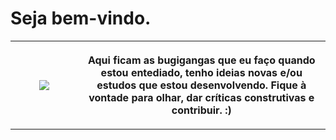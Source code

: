 # Seja bem-vindo.

<table>
   <tr>
      <th align="center">
         <img width="400" height="0">
         <img src="https://lojanerd.com.br/wp-content/uploads/2021/05/na_minha_maquina_funfa_1.jpg">
      </th>
      <th>
         <img width="400" height="0">
         <p> 
            Aqui ficam as bugigangas que eu faço quando estou entediado, tenho ideias novas e/ou estudos que estou desenvolvendo. Fique à vontade para olhar, dar críticas construtivas e contribuir. :)
         </p>
      </th>
   </tr>
</table>
